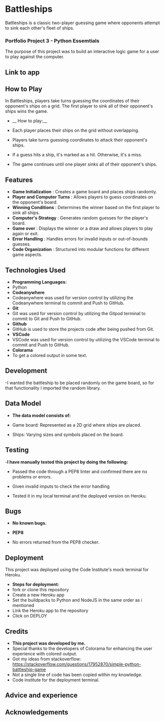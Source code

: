 # Battleships
Battleships is a classic two-player guessing game where opponents attempt to sink each other's fleet of ships.

### Portfolio Project 3 - Python Essemtials
The purpose of this project was to build an interactive logic game for a user to play against the computer.

## Link to app

## How to Play

In Battleships, players take turns guessing the coordinates of their opponent's ships on a grid. The first player to sink all of their opponent's ships wins the game.

- __ How to play:__

- Each player places their ships on the grid without overlapping.
- Players take turns guessing coordinates to attack their opponent's ships.
- If a guess hits a ship, it's marked as a hit. Otherwise, it's a miss.
- The game continues until one player sinks all of their opponent's ships.

## Features

- __Game Initialization__ : Creates a game board and places ships randomly.
- __Player and Computer Turns__ : Allows players to guess coordinates on the opponent's board.
- __Winning Conditions__ : Determines the winner based on the first player to sink all ships.
- __Computer's Strategy__ : Generates random guesses for the player's board.
- __Game over__ : Displays the winner or a draw and allows players to play again or exit.
- __Error Handling__ : Handles errors for invalid inputs or out-of-bounds guesses.
- __Code Organization__ : Structured into modular functions for different game aspects.

## Technologies Used

- __Programming Languages:__
- Python
- __Codeanywhere__
- Codeanywhere was used for version control by utilizing the Codeanywhere terminal to commit and Push to GitHub.
- __Git__
- Git was used for version control by utilizing the Gitpod terminal to commit to Git and Push to GitHub.
- __Github__
- GitHub is used to store the projects code after being pushed from Git.
- __VSCode__
- VSCode was used for version control by utilizing the VSCode terminal to commit and Push to GitHub.
- __Colorama__
- To get a colored output in some text.

## Development 

-I wanted the battleship to be placed randomly on the game board, so for that functionality I imported the random library.

## Data Model

- __The data model consists of:__

- Game board: Represented as a 2D grid where ships are placed.
- Ships: Varying sizes and symbols placed on the board.

## Testing 
-__I have manually tested this project by doing the following:__

- Passed the code through a PEP8 linter and confirmed there are no problems or errors.

- Given invalid imputs to check the error handling

- Tested it in my local terminal and the deployed version on Heroku.

## Bugs
- __No known bugs.__

- __PEP8__
- No errors returned from the PEP8 checker.

## Deployment
This project was deployed using the Code Institute's mock terminal for Heroku.

- __Steps for deployment:__
- fork or clone this repository
- Create a new Heroku app
- Set the buildpacks to Python and NodeJS in the same order as i mentioned
- Link the Heroku app to the repository
- Click on DEPLOY

## Credits 
- __This project was developed by me.__
- Special thanks to the developers of Colorama for enhancing the user experience with colored output.
- Got my ideas from stackoverflow: https://stackoverflow.com/questions/17952870/simple-python-battleship-game
- Not a single line of code has been copied within my knowledge.
- Code institute for the deployment terminal.
## Advice and experience 

## Acknowledgements
